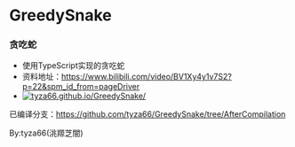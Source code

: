 # GreedySnake
### 贪吃蛇
- 使用TypeScript实现的贪吃蛇
- 资料地址：https://www.bilibili.com/video/BV1Xy4y1v7S2?p=22&spm_id_from=pageDriver
- [![tyza66.github.io/GreedySnake/](https://img.shields.io/badge/tyza66.github.io/GreedySnake/-grey)](https://tyza66.github.io/GreedySnake/)  

已编译分支：https://github.com/tyza66/GreedySnake/tree/AfterCompilation

By:tyza66(洮羱芝闇)
